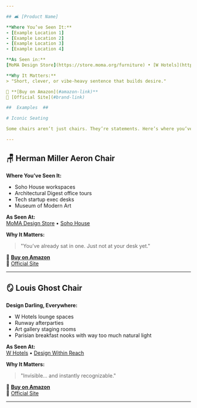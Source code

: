 ```yaml
---

## 🛋️ [Product Name]

**Where You’ve Seen It:**
- [Example Location 1]  
- [Example Location 2]  
- [Example Location 3]  
- [Example Location 4]

**As Seen in:**  
[MoMA Design Store](https://store.moma.org/furniture) • [W Hotels](https://www.marriott.com/hotels/travel/wh/)

**Why It Matters:**  
> "Short, clever, or vibe-heavy sentence that builds desire."

🔗 **[Buy on Amazon](#amazon-link)**  
🔗 [Official Site](#brand-link)

##  Examples  ##

# Iconic Seating

Some chairs aren’t just chairs. They’re statements. Here’s where you’ve seen them—and why they belong in your space.

---
```


## 🪑 Herman Miller Aeron Chair

**Where You’ve Seen It:**
- Soho House workspaces  
- Architectural Digest office tours  
- Tech startup exec desks  
- Museum of Modern Art

**As Seen At:**  
[MoMA Design Store](https://store.moma.org/furniture/seating/aeron-chair/200345.html) • [Soho House](https://www.sohohouse.com/)

**Why It Matters:**  
> "You’ve already sat in one. Just not at your desk yet."

🔗 **[Buy on Amazon](https://www.amazon.com/dp/B005L9ATK6?tag=insightseosyn-20)**  
🔗 [Official Site](https://www.hermanmiller.com/products/seating/office-chairs/aeron-chairs/)

---

## 🪞 Louis Ghost Chair

**Design Darling, Everywhere:**
- W Hotels lounge spaces  
- Runway afterparties  
- Art gallery staging rooms  
- Parisian breakfast nooks with way too much natural light

**As Seen At:**  
[W Hotels](https://www.marriott.com/hotels/travel/wh/) • [Design Within Reach](https://www.dwr.com/dining-chairs/louis-ghost-chair/2197.html)

**Why It Matters:**  
> "Invisible… and instantly recognizable."

🔗 **[Buy on Amazon](https://www.amazon.com/dp/B003VORE06?tag=insightseosyn-20)**  
🔗 [Official Site](https://www.kartell.com/us/en/products/louis-ghost/)

---



